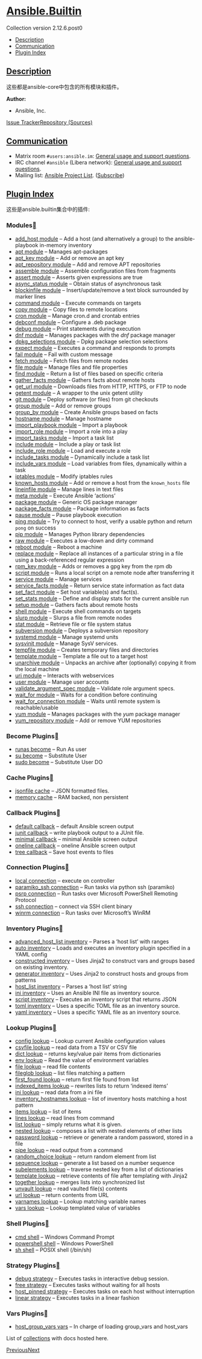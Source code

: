 # [Ansible.Builtin](https://docs.ansible.com/ansible/latest/collections/ansible/builtin/index.html#ansible-builtin)

Collection version 2.12.6.post0

- [Description](https://docs.ansible.com/ansible/latest/collections/ansible/builtin/index.html#description)
- [Communication](https://docs.ansible.com/ansible/latest/collections/ansible/builtin/index.html#communication)
- [Plugin Index](https://docs.ansible.com/ansible/latest/collections/ansible/builtin/index.html#plugin-index)

## [Description](https://docs.ansible.com/ansible/latest/collections/ansible/builtin/index.html#id1)

这些都是ansible-core中包含的所有模块和插件。

**Author:**

- Ansible, Inc.

[Issue Tracker](https://github.com/ansible/ansible/issues)[Repository (Sources)](https://github.com/ansible/ansible)



## [Communication](https://docs.ansible.com/ansible/latest/collections/ansible/builtin/index.html#id2)

- Matrix room `#users:ansible.im`: [General usage and support questions](https://matrix.to/#/#users:ansible.im).
- IRC channel `#ansible` (Libera network): [General usage and support questions](https://web.libera.chat/?channel=#ansible).
- Mailing list: [Ansible Project List](https://groups.google.com/g/ansible-project). ([Subscribe](mailto:ansible-project+subscribe@googlegroups.com?subject=subscribe))

## [Plugin Index](https://docs.ansible.com/ansible/latest/collections/ansible/builtin/index.html#id3)

这些是ansible.builtin集合中的插件:

### Modules[](https://docs.ansible.com/ansible/latest/collections/ansible/builtin/index.html#modules)

- [add_host module](https://docs.ansible.com/ansible/latest/collections/ansible/builtin/add_host_module.html#ansible-collections-ansible-builtin-add-host-module) – Add a host (and alternatively a group) to the ansible-playbook in-memory inventory
- [apt module](https://docs.ansible.com/ansible/latest/collections/ansible/builtin/apt_module.html#ansible-collections-ansible-builtin-apt-module) – Manages apt-packages
- [apt_key module](https://docs.ansible.com/ansible/latest/collections/ansible/builtin/apt_key_module.html#ansible-collections-ansible-builtin-apt-key-module) – Add or remove an apt key
- [apt_repository module](https://docs.ansible.com/ansible/latest/collections/ansible/builtin/apt_repository_module.html#ansible-collections-ansible-builtin-apt-repository-module) – Add and remove APT repositories
- [assemble module](https://docs.ansible.com/ansible/latest/collections/ansible/builtin/assemble_module.html#ansible-collections-ansible-builtin-assemble-module) – Assemble configuration files from fragments
- [assert module](https://docs.ansible.com/ansible/latest/collections/ansible/builtin/assert_module.html#ansible-collections-ansible-builtin-assert-module) – Asserts given expressions are true
- [async_status module](https://docs.ansible.com/ansible/latest/collections/ansible/builtin/async_status_module.html#ansible-collections-ansible-builtin-async-status-module) – Obtain status of asynchronous task
- [blockinfile module](https://docs.ansible.com/ansible/latest/collections/ansible/builtin/blockinfile_module.html#ansible-collections-ansible-builtin-blockinfile-module) – Insert/update/remove a text block surrounded by marker lines
- [command module](https://docs.ansible.com/ansible/latest/collections/ansible/builtin/command_module.html#ansible-collections-ansible-builtin-command-module) – Execute commands on targets
- [copy module](https://docs.ansible.com/ansible/latest/collections/ansible/builtin/copy_module.html#ansible-collections-ansible-builtin-copy-module) – Copy files to remote locations
- [cron module](https://docs.ansible.com/ansible/latest/collections/ansible/builtin/cron_module.html#ansible-collections-ansible-builtin-cron-module) – Manage cron.d and crontab entries
- [debconf module](https://docs.ansible.com/ansible/latest/collections/ansible/builtin/debconf_module.html#ansible-collections-ansible-builtin-debconf-module) – Configure a .deb package
- [debug module](https://docs.ansible.com/ansible/latest/collections/ansible/builtin/debug_module.html#ansible-collections-ansible-builtin-debug-module) – Print statements during execution
- [dnf module](https://docs.ansible.com/ansible/latest/collections/ansible/builtin/dnf_module.html#ansible-collections-ansible-builtin-dnf-module) – Manages packages with the *dnf* package manager
- [dpkg_selections module](https://docs.ansible.com/ansible/latest/collections/ansible/builtin/dpkg_selections_module.html#ansible-collections-ansible-builtin-dpkg-selections-module) – Dpkg package selection selections
- [expect module](https://docs.ansible.com/ansible/latest/collections/ansible/builtin/expect_module.html#ansible-collections-ansible-builtin-expect-module) – Executes a command and responds to prompts
- [fail module](https://docs.ansible.com/ansible/latest/collections/ansible/builtin/fail_module.html#ansible-collections-ansible-builtin-fail-module) – Fail with custom message
- [fetch module](https://docs.ansible.com/ansible/latest/collections/ansible/builtin/fetch_module.html#ansible-collections-ansible-builtin-fetch-module) – Fetch files from remote nodes
- [file module](https://docs.ansible.com/ansible/latest/collections/ansible/builtin/file_module.html#ansible-collections-ansible-builtin-file-module) – Manage files and file properties
- [find module](https://docs.ansible.com/ansible/latest/collections/ansible/builtin/find_module.html#ansible-collections-ansible-builtin-find-module) – Return a list of files based on specific criteria
- [gather_facts module](https://docs.ansible.com/ansible/latest/collections/ansible/builtin/gather_facts_module.html#ansible-collections-ansible-builtin-gather-facts-module) – Gathers facts about remote hosts
- [get_url module](https://docs.ansible.com/ansible/latest/collections/ansible/builtin/get_url_module.html#ansible-collections-ansible-builtin-get-url-module) – Downloads files from HTTP, HTTPS, or FTP to node
- [getent module](https://docs.ansible.com/ansible/latest/collections/ansible/builtin/getent_module.html#ansible-collections-ansible-builtin-getent-module) – A wrapper to the unix getent utility
- [git module](https://docs.ansible.com/ansible/latest/collections/ansible/builtin/git_module.html#ansible-collections-ansible-builtin-git-module) – Deploy software (or files) from git checkouts
- [group module](https://docs.ansible.com/ansible/latest/collections/ansible/builtin/group_module.html#ansible-collections-ansible-builtin-group-module) – Add or remove groups
- [group_by module](https://docs.ansible.com/ansible/latest/collections/ansible/builtin/group_by_module.html#ansible-collections-ansible-builtin-group-by-module) – Create Ansible groups based on facts
- [hostname module](https://docs.ansible.com/ansible/latest/collections/ansible/builtin/hostname_module.html#ansible-collections-ansible-builtin-hostname-module) – Manage hostname
- [import_playbook module](https://docs.ansible.com/ansible/latest/collections/ansible/builtin/import_playbook_module.html#ansible-collections-ansible-builtin-import-playbook-module) – Import a playbook
- [import_role module](https://docs.ansible.com/ansible/latest/collections/ansible/builtin/import_role_module.html#ansible-collections-ansible-builtin-import-role-module) – Import a role into a play
- [import_tasks module](https://docs.ansible.com/ansible/latest/collections/ansible/builtin/import_tasks_module.html#ansible-collections-ansible-builtin-import-tasks-module) – Import a task list
- [include module](https://docs.ansible.com/ansible/latest/collections/ansible/builtin/include_module.html#ansible-collections-ansible-builtin-include-module) – Include a play or task list
- [include_role module](https://docs.ansible.com/ansible/latest/collections/ansible/builtin/include_role_module.html#ansible-collections-ansible-builtin-include-role-module) – Load and execute a role
- [include_tasks module](https://docs.ansible.com/ansible/latest/collections/ansible/builtin/include_tasks_module.html#ansible-collections-ansible-builtin-include-tasks-module) – Dynamically include a task list
- [include_vars module](https://docs.ansible.com/ansible/latest/collections/ansible/builtin/include_vars_module.html#ansible-collections-ansible-builtin-include-vars-module) – Load variables from files, dynamically within a task
- [iptables module](https://docs.ansible.com/ansible/latest/collections/ansible/builtin/iptables_module.html#ansible-collections-ansible-builtin-iptables-module) – Modify iptables rules
- [known_hosts module](https://docs.ansible.com/ansible/latest/collections/ansible/builtin/known_hosts_module.html#ansible-collections-ansible-builtin-known-hosts-module) – Add or remove a host from the `known_hosts` file
- [lineinfile module](https://docs.ansible.com/ansible/latest/collections/ansible/builtin/lineinfile_module.html#ansible-collections-ansible-builtin-lineinfile-module) – Manage lines in text files
- [meta module](https://docs.ansible.com/ansible/latest/collections/ansible/builtin/meta_module.html#ansible-collections-ansible-builtin-meta-module) – Execute Ansible ‘actions’
- [package module](https://docs.ansible.com/ansible/latest/collections/ansible/builtin/package_module.html#ansible-collections-ansible-builtin-package-module) – Generic OS package manager
- [package_facts module](https://docs.ansible.com/ansible/latest/collections/ansible/builtin/package_facts_module.html#ansible-collections-ansible-builtin-package-facts-module) – Package information as facts
- [pause module](https://docs.ansible.com/ansible/latest/collections/ansible/builtin/pause_module.html#ansible-collections-ansible-builtin-pause-module) – Pause playbook execution
- [ping module](https://docs.ansible.com/ansible/latest/collections/ansible/builtin/ping_module.html#ansible-collections-ansible-builtin-ping-module) – Try to connect to host, verify a usable python and return `pong` on success
- [pip module](https://docs.ansible.com/ansible/latest/collections/ansible/builtin/pip_module.html#ansible-collections-ansible-builtin-pip-module) – Manages Python library dependencies
- [raw module](https://docs.ansible.com/ansible/latest/collections/ansible/builtin/raw_module.html#ansible-collections-ansible-builtin-raw-module) – Executes a low-down and dirty command
- [reboot module](https://docs.ansible.com/ansible/latest/collections/ansible/builtin/reboot_module.html#ansible-collections-ansible-builtin-reboot-module) – Reboot a machine
- [replace module](https://docs.ansible.com/ansible/latest/collections/ansible/builtin/replace_module.html#ansible-collections-ansible-builtin-replace-module) – Replace all instances of a particular string in a file using a back-referenced regular expression
- [rpm_key module](https://docs.ansible.com/ansible/latest/collections/ansible/builtin/rpm_key_module.html#ansible-collections-ansible-builtin-rpm-key-module) – Adds or removes a gpg key from the rpm db
- [script module](https://docs.ansible.com/ansible/latest/collections/ansible/builtin/script_module.html#ansible-collections-ansible-builtin-script-module) – Runs a local script on a remote node after transferring it
- [service module](https://docs.ansible.com/ansible/latest/collections/ansible/builtin/service_module.html#ansible-collections-ansible-builtin-service-module) – Manage services
- [service_facts module](https://docs.ansible.com/ansible/latest/collections/ansible/builtin/service_facts_module.html#ansible-collections-ansible-builtin-service-facts-module) – Return service state information as fact data
- [set_fact module](https://docs.ansible.com/ansible/latest/collections/ansible/builtin/set_fact_module.html#ansible-collections-ansible-builtin-set-fact-module) – Set host variable(s) and fact(s).
- [set_stats module](https://docs.ansible.com/ansible/latest/collections/ansible/builtin/set_stats_module.html#ansible-collections-ansible-builtin-set-stats-module) – Define and display stats for the current ansible run
- [setup module](https://docs.ansible.com/ansible/latest/collections/ansible/builtin/setup_module.html#ansible-collections-ansible-builtin-setup-module) – Gathers facts about remote hosts
- [shell module](https://docs.ansible.com/ansible/latest/collections/ansible/builtin/shell_module.html#ansible-collections-ansible-builtin-shell-module) – Execute shell commands on targets
- [slurp module](https://docs.ansible.com/ansible/latest/collections/ansible/builtin/slurp_module.html#ansible-collections-ansible-builtin-slurp-module) – Slurps a file from remote nodes
- [stat module](https://docs.ansible.com/ansible/latest/collections/ansible/builtin/stat_module.html#ansible-collections-ansible-builtin-stat-module) – Retrieve file or file system status
- [subversion module](https://docs.ansible.com/ansible/latest/collections/ansible/builtin/subversion_module.html#ansible-collections-ansible-builtin-subversion-module) – Deploys a subversion repository
- [systemd module](https://docs.ansible.com/ansible/latest/collections/ansible/builtin/systemd_module.html#ansible-collections-ansible-builtin-systemd-module) – Manage systemd units
- [sysvinit module](https://docs.ansible.com/ansible/latest/collections/ansible/builtin/sysvinit_module.html#ansible-collections-ansible-builtin-sysvinit-module) – Manage SysV services.
- [tempfile module](https://docs.ansible.com/ansible/latest/collections/ansible/builtin/tempfile_module.html#ansible-collections-ansible-builtin-tempfile-module) – Creates temporary files and directories
- [template module](https://docs.ansible.com/ansible/latest/collections/ansible/builtin/template_module.html#ansible-collections-ansible-builtin-template-module) – Template a file out to a target host
- [unarchive module](https://docs.ansible.com/ansible/latest/collections/ansible/builtin/unarchive_module.html#ansible-collections-ansible-builtin-unarchive-module) – Unpacks an archive after (optionally) copying it from the local machine
- [uri module](https://docs.ansible.com/ansible/latest/collections/ansible/builtin/uri_module.html#ansible-collections-ansible-builtin-uri-module) – Interacts with webservices
- [user module](https://docs.ansible.com/ansible/latest/collections/ansible/builtin/user_module.html#ansible-collections-ansible-builtin-user-module) – Manage user accounts
- [validate_argument_spec module](https://docs.ansible.com/ansible/latest/collections/ansible/builtin/validate_argument_spec_module.html#ansible-collections-ansible-builtin-validate-argument-spec-module) – Validate role argument specs.
- [wait_for module](https://docs.ansible.com/ansible/latest/collections/ansible/builtin/wait_for_module.html#ansible-collections-ansible-builtin-wait-for-module) – Waits for a condition before continuing
- [wait_for_connection module](https://docs.ansible.com/ansible/latest/collections/ansible/builtin/wait_for_connection_module.html#ansible-collections-ansible-builtin-wait-for-connection-module) – Waits until remote system is reachable/usable
- [yum module](https://docs.ansible.com/ansible/latest/collections/ansible/builtin/yum_module.html#ansible-collections-ansible-builtin-yum-module) – Manages packages with the *yum* package manager
- [yum_repository module](https://docs.ansible.com/ansible/latest/collections/ansible/builtin/yum_repository_module.html#ansible-collections-ansible-builtin-yum-repository-module) – Add or remove YUM repositories

### Become Plugins[](https://docs.ansible.com/ansible/latest/collections/ansible/builtin/index.html#become-plugins)

- [runas become](https://docs.ansible.com/ansible/latest/collections/ansible/builtin/runas_become.html#ansible-collections-ansible-builtin-runas-become) – Run As user
- [su become](https://docs.ansible.com/ansible/latest/collections/ansible/builtin/su_become.html#ansible-collections-ansible-builtin-su-become) – Substitute User
- [sudo become](https://docs.ansible.com/ansible/latest/collections/ansible/builtin/sudo_become.html#ansible-collections-ansible-builtin-sudo-become) – Substitute User DO

### Cache Plugins[](https://docs.ansible.com/ansible/latest/collections/ansible/builtin/index.html#cache-plugins)

- [jsonfile cache](https://docs.ansible.com/ansible/latest/collections/ansible/builtin/jsonfile_cache.html#ansible-collections-ansible-builtin-jsonfile-cache) – JSON formatted files.
- [memory cache](https://docs.ansible.com/ansible/latest/collections/ansible/builtin/memory_cache.html#ansible-collections-ansible-builtin-memory-cache) – RAM backed, non persistent

### Callback Plugins[](https://docs.ansible.com/ansible/latest/collections/ansible/builtin/index.html#callback-plugins)

- [default callback](https://docs.ansible.com/ansible/latest/collections/ansible/builtin/default_callback.html#ansible-collections-ansible-builtin-default-callback) – default Ansible screen output
- [junit callback](https://docs.ansible.com/ansible/latest/collections/ansible/builtin/junit_callback.html#ansible-collections-ansible-builtin-junit-callback) – write playbook output to a JUnit file.
- [minimal callback](https://docs.ansible.com/ansible/latest/collections/ansible/builtin/minimal_callback.html#ansible-collections-ansible-builtin-minimal-callback) – minimal Ansible screen output
- [oneline callback](https://docs.ansible.com/ansible/latest/collections/ansible/builtin/oneline_callback.html#ansible-collections-ansible-builtin-oneline-callback) – oneline Ansible screen output
- [tree callback](https://docs.ansible.com/ansible/latest/collections/ansible/builtin/tree_callback.html#ansible-collections-ansible-builtin-tree-callback) – Save host events to files

### Connection Plugins[](https://docs.ansible.com/ansible/latest/collections/ansible/builtin/index.html#connection-plugins)

- [local connection](https://docs.ansible.com/ansible/latest/collections/ansible/builtin/local_connection.html#ansible-collections-ansible-builtin-local-connection) – execute on controller
- [paramiko_ssh connection](https://docs.ansible.com/ansible/latest/collections/ansible/builtin/paramiko_ssh_connection.html#ansible-collections-ansible-builtin-paramiko-ssh-connection) – Run tasks via python ssh (paramiko)
- [psrp connection](https://docs.ansible.com/ansible/latest/collections/ansible/builtin/psrp_connection.html#ansible-collections-ansible-builtin-psrp-connection) – Run tasks over Microsoft PowerShell Remoting Protocol
- [ssh connection](https://docs.ansible.com/ansible/latest/collections/ansible/builtin/ssh_connection.html#ansible-collections-ansible-builtin-ssh-connection) – connect via SSH client binary
- [winrm connection](https://docs.ansible.com/ansible/latest/collections/ansible/builtin/winrm_connection.html#ansible-collections-ansible-builtin-winrm-connection) – Run tasks over Microsoft’s WinRM

### Inventory Plugins[](https://docs.ansible.com/ansible/latest/collections/ansible/builtin/index.html#inventory-plugins)

- [advanced_host_list inventory](https://docs.ansible.com/ansible/latest/collections/ansible/builtin/advanced_host_list_inventory.html#ansible-collections-ansible-builtin-advanced-host-list-inventory) – Parses a ‘host list’ with ranges
- [auto inventory](https://docs.ansible.com/ansible/latest/collections/ansible/builtin/auto_inventory.html#ansible-collections-ansible-builtin-auto-inventory) – Loads and executes an inventory plugin specified in a YAML config
- [constructed inventory](https://docs.ansible.com/ansible/latest/collections/ansible/builtin/constructed_inventory.html#ansible-collections-ansible-builtin-constructed-inventory) – Uses Jinja2 to construct vars and groups based on existing inventory.
- [generator inventory](https://docs.ansible.com/ansible/latest/collections/ansible/builtin/generator_inventory.html#ansible-collections-ansible-builtin-generator-inventory) – Uses Jinja2 to construct hosts and groups from patterns
- [host_list inventory](https://docs.ansible.com/ansible/latest/collections/ansible/builtin/host_list_inventory.html#ansible-collections-ansible-builtin-host-list-inventory) – Parses a ‘host list’ string
- [ini inventory](https://docs.ansible.com/ansible/latest/collections/ansible/builtin/ini_inventory.html#ansible-collections-ansible-builtin-ini-inventory) – Uses an Ansible INI file as inventory source.
- [script inventory](https://docs.ansible.com/ansible/latest/collections/ansible/builtin/script_inventory.html#ansible-collections-ansible-builtin-script-inventory) – Executes an inventory script that returns JSON
- [toml inventory](https://docs.ansible.com/ansible/latest/collections/ansible/builtin/toml_inventory.html#ansible-collections-ansible-builtin-toml-inventory) – Uses a specific TOML file as an inventory source.
- [yaml inventory](https://docs.ansible.com/ansible/latest/collections/ansible/builtin/yaml_inventory.html#ansible-collections-ansible-builtin-yaml-inventory) – Uses a specific YAML file as an inventory source.

### Lookup Plugins[](https://docs.ansible.com/ansible/latest/collections/ansible/builtin/index.html#lookup-plugins)

- [config lookup](https://docs.ansible.com/ansible/latest/collections/ansible/builtin/config_lookup.html#ansible-collections-ansible-builtin-config-lookup) – Lookup current Ansible configuration values
- [csvfile lookup](https://docs.ansible.com/ansible/latest/collections/ansible/builtin/csvfile_lookup.html#ansible-collections-ansible-builtin-csvfile-lookup) – read data from a TSV or CSV file
- [dict lookup](https://docs.ansible.com/ansible/latest/collections/ansible/builtin/dict_lookup.html#ansible-collections-ansible-builtin-dict-lookup) – returns key/value pair items from dictionaries
- [env lookup](https://docs.ansible.com/ansible/latest/collections/ansible/builtin/env_lookup.html#ansible-collections-ansible-builtin-env-lookup) – Read the value of environment variables
- [file lookup](https://docs.ansible.com/ansible/latest/collections/ansible/builtin/file_lookup.html#ansible-collections-ansible-builtin-file-lookup) – read file contents
- [fileglob lookup](https://docs.ansible.com/ansible/latest/collections/ansible/builtin/fileglob_lookup.html#ansible-collections-ansible-builtin-fileglob-lookup) – list files matching a pattern
- [first_found lookup](https://docs.ansible.com/ansible/latest/collections/ansible/builtin/first_found_lookup.html#ansible-collections-ansible-builtin-first-found-lookup) – return first file found from list
- [indexed_items lookup](https://docs.ansible.com/ansible/latest/collections/ansible/builtin/indexed_items_lookup.html#ansible-collections-ansible-builtin-indexed-items-lookup) – rewrites lists to return ‘indexed items’
- [ini lookup](https://docs.ansible.com/ansible/latest/collections/ansible/builtin/ini_lookup.html#ansible-collections-ansible-builtin-ini-lookup) – read data from a ini file
- [inventory_hostnames lookup](https://docs.ansible.com/ansible/latest/collections/ansible/builtin/inventory_hostnames_lookup.html#ansible-collections-ansible-builtin-inventory-hostnames-lookup) – list of inventory hosts matching a host pattern
- [items lookup](https://docs.ansible.com/ansible/latest/collections/ansible/builtin/items_lookup.html#ansible-collections-ansible-builtin-items-lookup) – list of items
- [lines lookup](https://docs.ansible.com/ansible/latest/collections/ansible/builtin/lines_lookup.html#ansible-collections-ansible-builtin-lines-lookup) – read lines from command
- [list lookup](https://docs.ansible.com/ansible/latest/collections/ansible/builtin/list_lookup.html#ansible-collections-ansible-builtin-list-lookup) – simply returns what it is given.
- [nested lookup](https://docs.ansible.com/ansible/latest/collections/ansible/builtin/nested_lookup.html#ansible-collections-ansible-builtin-nested-lookup) – composes a list with nested elements of other lists
- [password lookup](https://docs.ansible.com/ansible/latest/collections/ansible/builtin/password_lookup.html#ansible-collections-ansible-builtin-password-lookup) – retrieve or generate a random password, stored in a file
- [pipe lookup](https://docs.ansible.com/ansible/latest/collections/ansible/builtin/pipe_lookup.html#ansible-collections-ansible-builtin-pipe-lookup) – read output from a command
- [random_choice lookup](https://docs.ansible.com/ansible/latest/collections/ansible/builtin/random_choice_lookup.html#ansible-collections-ansible-builtin-random-choice-lookup) – return random element from list
- [sequence lookup](https://docs.ansible.com/ansible/latest/collections/ansible/builtin/sequence_lookup.html#ansible-collections-ansible-builtin-sequence-lookup) – generate a list based on a number sequence
- [subelements lookup](https://docs.ansible.com/ansible/latest/collections/ansible/builtin/subelements_lookup.html#ansible-collections-ansible-builtin-subelements-lookup) – traverse nested key from a list of dictionaries
- [template lookup](https://docs.ansible.com/ansible/latest/collections/ansible/builtin/template_lookup.html#ansible-collections-ansible-builtin-template-lookup) – retrieve contents of file after templating with Jinja2
- [together lookup](https://docs.ansible.com/ansible/latest/collections/ansible/builtin/together_lookup.html#ansible-collections-ansible-builtin-together-lookup) – merges lists into synchronized list
- [unvault lookup](https://docs.ansible.com/ansible/latest/collections/ansible/builtin/unvault_lookup.html#ansible-collections-ansible-builtin-unvault-lookup) – read vaulted file(s) contents
- [url lookup](https://docs.ansible.com/ansible/latest/collections/ansible/builtin/url_lookup.html#ansible-collections-ansible-builtin-url-lookup) – return contents from URL
- [varnames lookup](https://docs.ansible.com/ansible/latest/collections/ansible/builtin/varnames_lookup.html#ansible-collections-ansible-builtin-varnames-lookup) – Lookup matching variable names
- [vars lookup](https://docs.ansible.com/ansible/latest/collections/ansible/builtin/vars_lookup.html#ansible-collections-ansible-builtin-vars-lookup) – Lookup templated value of variables

### Shell Plugins[](https://docs.ansible.com/ansible/latest/collections/ansible/builtin/index.html#shell-plugins)

- [cmd shell](https://docs.ansible.com/ansible/latest/collections/ansible/builtin/cmd_shell.html#ansible-collections-ansible-builtin-cmd-shell) – Windows Command Prompt
- [powershell shell](https://docs.ansible.com/ansible/latest/collections/ansible/builtin/powershell_shell.html#ansible-collections-ansible-builtin-powershell-shell) – Windows PowerShell
- [sh shell](https://docs.ansible.com/ansible/latest/collections/ansible/builtin/sh_shell.html#ansible-collections-ansible-builtin-sh-shell) – POSIX shell (/bin/sh)

### Strategy Plugins[](https://docs.ansible.com/ansible/latest/collections/ansible/builtin/index.html#strategy-plugins)

- [debug strategy](https://docs.ansible.com/ansible/latest/collections/ansible/builtin/debug_strategy.html#ansible-collections-ansible-builtin-debug-strategy) – Executes tasks in interactive debug session.
- [free strategy](https://docs.ansible.com/ansible/latest/collections/ansible/builtin/free_strategy.html#ansible-collections-ansible-builtin-free-strategy) – Executes tasks without waiting for all hosts
- [host_pinned strategy](https://docs.ansible.com/ansible/latest/collections/ansible/builtin/host_pinned_strategy.html#ansible-collections-ansible-builtin-host-pinned-strategy) – Executes tasks on each host without interruption
- [linear strategy](https://docs.ansible.com/ansible/latest/collections/ansible/builtin/linear_strategy.html#ansible-collections-ansible-builtin-linear-strategy) – Executes tasks in a linear fashion

### Vars Plugins[](https://docs.ansible.com/ansible/latest/collections/ansible/builtin/index.html#vars-plugins)

- [host_group_vars vars](https://docs.ansible.com/ansible/latest/collections/ansible/builtin/host_group_vars_vars.html#ansible-collections-ansible-builtin-host-group-vars-vars) – In charge of loading group_vars and host_vars







List of [collections](https://docs.ansible.com/ansible/latest/collections/index.html#list-of-collections) with docs hosted here.

[ Previous](https://docs.ansible.com/ansible/latest/collections/ansible/index.html)[Next ](https://docs.ansible.com/ansible/latest/collections/ansible/builtin/runas_become.html)